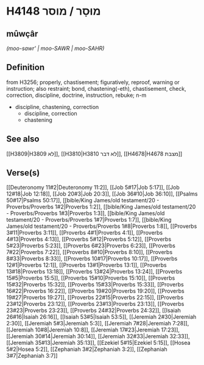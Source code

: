 # H4148 מוּסָר / מוסר

## mûwçâr

_(moo-sawr' | moo-SAWR | moo-SAHR)_

## Definition

from H3256; properly, chastisement; figuratively, reproof, warning or instruction; also restraint; bond, chastening(-eth), chastisement, check, correction, discipline, doctrine, instruction, rebuke; n-m

- discipline, chastening, correction
  - discipline, correction
  - chastening

## See also

[[H3809|H3809 לא]], [[H3810|H3810 לא דבר]], [[H4678|H4678 מצבת]]

## Verse(s)

[[Deuteronomy 11#2|Deuteronomy 11:2]], [[Job 5#17|Job 5:17]], [[Job 12#18|Job 12:18]], [[Job 20#3|Job 20:3]], [[Job 36#10|Job 36:10]], [[Psalms 50#17|Psalms 50:17]], [[bible/King James/old testament/20 - Proverbs/Proverbs 1#2|Proverbs 1:2]], [[bible/King James/old testament/20 - Proverbs/Proverbs 1#3|Proverbs 1:3]], [[bible/King James/old testament/20 - Proverbs/Proverbs 1#7|Proverbs 1:7]], [[bible/King James/old testament/20 - Proverbs/Proverbs 1#8|Proverbs 1:8]], [[Proverbs 3#11|Proverbs 3:11]], [[Proverbs 4#1|Proverbs 4:1]], [[Proverbs 4#13|Proverbs 4:13]], [[Proverbs 5#12|Proverbs 5:12]], [[Proverbs 5#23|Proverbs 5:23]], [[Proverbs 6#23|Proverbs 6:23]], [[Proverbs 7#22|Proverbs 7:22]], [[Proverbs 8#10|Proverbs 8:10]], [[Proverbs 8#33|Proverbs 8:33]], [[Proverbs 10#17|Proverbs 10:17]], [[Proverbs 12#1|Proverbs 12:1]], [[Proverbs 13#1|Proverbs 13:1]], [[Proverbs 13#18|Proverbs 13:18]], [[Proverbs 13#24|Proverbs 13:24]], [[Proverbs 15#5|Proverbs 15:5]], [[Proverbs 15#10|Proverbs 15:10]], [[Proverbs 15#32|Proverbs 15:32]], [[Proverbs 15#33|Proverbs 15:33]], [[Proverbs 16#22|Proverbs 16:22]], [[Proverbs 19#20|Proverbs 19:20]], [[Proverbs 19#27|Proverbs 19:27]], [[Proverbs 22#15|Proverbs 22:15]], [[Proverbs 23#12|Proverbs 23:12]], [[Proverbs 23#13|Proverbs 23:13]], [[Proverbs 23#23|Proverbs 23:23]], [[Proverbs 24#32|Proverbs 24:32]], [[Isaiah 26#16|Isaiah 26:16]], [[Isaiah 53#5|Isaiah 53:5]], [[Jeremiah 2#30|Jeremiah 2:30]], [[Jeremiah 5#3|Jeremiah 5:3]], [[Jeremiah 7#28|Jeremiah 7:28]], [[Jeremiah 10#8|Jeremiah 10:8]], [[Jeremiah 17#23|Jeremiah 17:23]], [[Jeremiah 30#14|Jeremiah 30:14]], [[Jeremiah 32#33|Jeremiah 32:33]], [[Jeremiah 35#13|Jeremiah 35:13]], [[Ezekiel 5#15|Ezekiel 5:15]], [[Hosea 5#2|Hosea 5:2]], [[Zephaniah 3#2|Zephaniah 3:2]], [[Zephaniah 3#7|Zephaniah 3:7]]